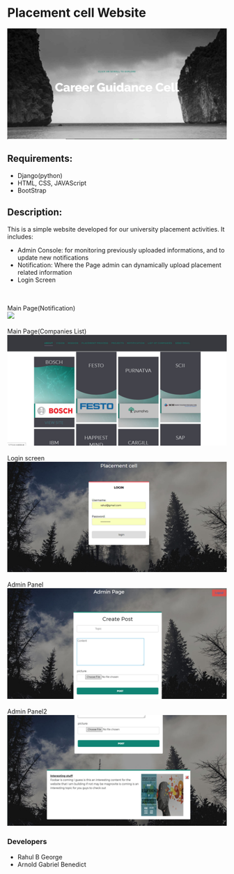 # Placement cell Website


  <img src="snapshots/1.jpg">

<h2>Requirements:</h2>
<ul><li>Django(python)</li>
<li>HTML, CSS, JAVAScript</li>
<li>BootStrap</li>
</ul>
<h2>Description:</h2>
  This is a simple website developed for our university placement activities.
  It includes:
  <ul><li>Admin Console: for monitoring previously uploaded informations, and to update new notifications</li>
  <li>Notification: Where the Page admin can dynamically upload placement related information</li>
  <li>Login Screen</li></ul>
  

  <br><br>Main Page(Notification)<br>
  <img src="snaphshots/2.jpg">
  <br><br>Main Page(Companies List)<br>
  <img src="snapshots/3.jpg">
  <br><br>Login screen<br>
  <img src="snapshots/login.jpg">
  <br><br>Admin Panel<br>
  <img src="snapshots/admin.jpg">
  <br><br>Admin Panel2<br>
  <img src="snapshots/admin2.jpg">

<h3>Developers</h3>
<ul><li>Rahul B George</li>
  <li>Arnold Gabriel Benedict</li></ul>
